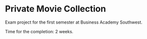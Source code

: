 # Private Movie Collection

Exam project for the first semester at Business Academy Southwest.

Time for the completion: 2 weeks.

